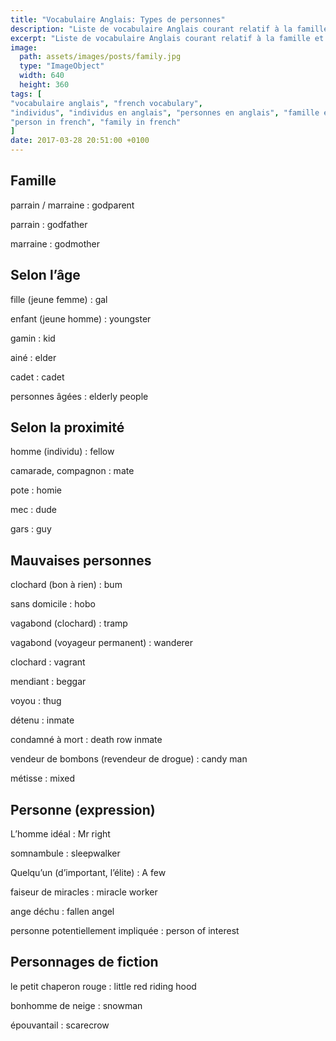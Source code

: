 ```yaml
---
title: "Vocabulaire Anglais: Types de personnes"
description: "Liste de vocabulaire Anglais courant relatif à la famille et aux différents types de personnes."
excerpt: "Liste de vocabulaire Anglais courant relatif à la famille et aux différents types de personnes."
image:
  path: assets/images/posts/family.jpg
  type: "ImageObject"
  width: 640
  height: 360
tags: [
"vocabulaire anglais", "french vocabulary",
"individus", "individus en anglais", "personnes en anglais", "famille en anglais",
"person in french", "family in french"
]
date: 2017-03-28 20:51:00 +0100
---
```


## Famille

parrain / marraine
: godparent

parrain
: godfather

marraine
: godmother


## Selon l’âge

fille (jeune femme)
: gal

enfant (jeune homme)
: youngster

gamin
: kid

ainé
: elder

cadet
: cadet

personnes âgées
: elderly people


## Selon la proximité

homme (individu)
: fellow

camarade, compagnon
: mate

pote
: homie

mec
: dude

gars
: guy


## Mauvaises personnes

clochard (bon à rien)
: bum

sans domicile
: hobo

vagabond (clochard)
: tramp

vagabond (voyageur permanent)
: wanderer

clochard
: vagrant

mendiant
: beggar

voyou
: thug

détenu
: inmate

condamné à mort
: death row inmate

vendeur de bombons (revendeur de drogue)
: candy man

métisse
: mixed


## Personne (expression)

L’homme idéal
: Mr right

somnambule
: sleepwalker

Quelqu’un (d’important, l’élite)
: A few

faiseur de miracles
: miracle worker

ange déchu
: fallen angel

personne potentiellement impliquée
: person of interest


## Personnages de fiction

le petit chaperon rouge
: little red riding hood

bonhomme de neige
: snowman

épouvantail
: scarecrow
